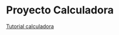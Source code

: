 #  Proyecto Calculadora

[Tutorial calculadora](https://www.youtube.com/watch?v=0GC-jvB8yNs&feature=youtu.be "Tutorial calculadora")